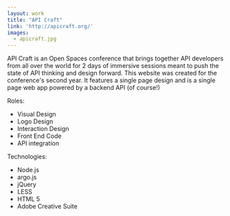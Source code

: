 ```yaml
---
layout: work
title: "API Craft"
link: 'http://apicraft.org/'
images: 
  - apicraft.jpg
---
```


API Craft is an Open Spaces conference that brings together API developers from all over the world for 2 days of immersive sessions meant to push the state of API thinking and design forward. This website was created for the conference's second year. It features a single page design and is a single page web app powered by a backend API (of course!)

Roles:

  * Visual Design
  * Logo Design
  * Interaction Design
  * Front End Code
  * API integration
  
Technologies: 

  * Node.js
  * argo.js
  * jQuery
  * LESS
  * HTML 5
  * Adobe Creative Suite


